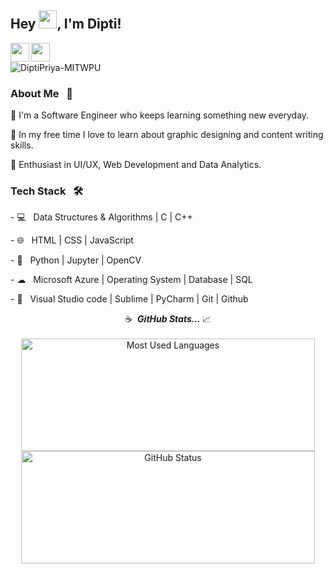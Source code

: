 ## Hey <img src="https://github.com/TheDudeThatCode/TheDudeThatCode/blob/master/Assets/Hi.gif" width="29px">, I'm Dipti!
<a href="https://www.linkedin.com/in/dipti-priya-1653ba182/">
  <img align="left" width="30px" src="https://cdn.jsdelivr.net/npm/simple-icons@v3/icons/linkedin.svg"  />
</a>
<a href="mailto:diptipriya1106@gmail.com">
  <img align="left" width="30px" src="https://cdn.jsdelivr.net/npm/simple-icons@v3/icons/gmail.svg" />
</a>
<br />

<p>
<p align="left"> <img src="https://komarev.com/ghpvc/?username=DiptiPriya-MITWPU&label=Profile%20views&color=0e75b6&style=flat" alt="DiptiPriya-MITWPU" /> </p>
</p>

<h3> About Me &nbsp; 🚀 </h3>
<p>
🔭 I'm a Software Engineer who keeps learning something new everyday.
</p><p>
📎 In my free time I love to learn about graphic designing and content writing skills.
</p><p>
🌱 Enthusiast in UI/UX, Web Development and Data Analytics.</p>
<p>
  
<h3> Tech Stack &nbsp; 🛠 </h3>
<p>
- 💻  &nbsp; Data Structures & Algorithms | C | C++
  </p><p>
- 🌐  &nbsp; HTML | CSS | JavaScript
  </p><p>
- 🐍  &nbsp; Python | Jupyter | OpenCV
  </p><p>
- ☁  &nbsp; Microsoft Azure | Operating System | Database | SQL
  </p><p>
- 🔧  &nbsp; Visual Studio code | Sublime | PyCharm | Git | Github
  </p>

<p align="center">
☕ &nbsp;<i><b>GitHub Stats... </b></i>📈<br><br>
<img width="470px" height="180px" src = "https://github-readme-stats.vercel.app/api/top-langs/?username=DiptiPriya-MITWPU&show_icons=true&layout=compact&theme=radical" alt="Most Used Languages">
<img width="470px" height="180px" src="https://github-readme-stats.vercel.app/api?username=DiptiPriya-MITWPU&count_private=true&show_icons=true&theme=radical" alt="GitHub Status"/>

</p>


<!---
DiptiPriya-MITWPU/DiptiPriya-MITWPU is a ✨ special ✨ repository because its `README.md` (this file) appears on your GitHub profile.
You can click the Preview link to take a look at your changes.
--->
